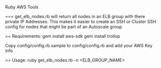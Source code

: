 Ruby AWS Tools

===
get_elb_nodes.rb will return all nodes in an ELB group with there private IP Addresses.  This makes it easier to create an SSH or Cluster SSH config for nodes that might be part of an Autoscale group

==
Requirements:
gem install aws-sdk
gem install trollop

Copy config/config.rb.sample to config/config.rb and add your AWS Key info

==
Usage:
ruby get_elb_nodes.rb -n <ELB_GROUP_NAME>
